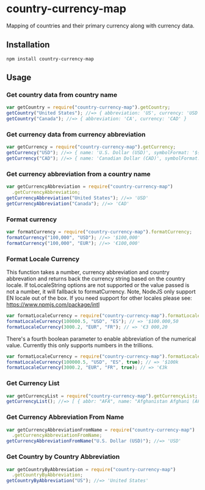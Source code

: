 # country-currency-map

Mapping of countries and their primary currency along with currency data.

## Installation

    npm install country-currency-map

## Usage

### Get country data from country name

```js
var getCountry = require("country-currency-map").getCountry;
getCountry("United States"); //=> { abbreviation: 'US', currency: 'USD' }
getCountry("Canada"); //=> { abbreviation: 'CA', currency: 'CAD' }
```

### Get currency data from currency abbreviation

```js
var getCurrency = require("country-currency-map").getCurrency;
getCurrency("USD"); //=> { name: 'U.S. Dollar (USD)', symbolFormat: '${#}' }
getCurrency("CAD"); //=> { name: 'Canadian Dollar (CAD)', symbolFormat: 'C${#}' }
```

### Get currency abbreviation from a country name

```js
var getCurrencyAbbreviation = require("country-currency-map")
  .getCurrencyAbbreviation;
getCurrencyAbbreviation("United States"); //=> 'USD'
getCurrencyAbbreviation("Canada"); //=> 'CAD'
```

### Format currency

```js
var formatCurrency = require("country-currency-map").formatCurrency;
formatCurrency("100,000", "USD"); //=> '$100,000'
formatCurrency("100,000", "EUR"); //=> '€100,000'
```

### Format Locale Currency

This function takes a number, currency abbreviation and country abbrevation and returns back the currency string based on the country locale. If toLocaleString options are not supported or the value passed is not a number, it will fallback to formatCurrency. Note, NodeJS only support EN locale out of the box. If you need support for other locales please see: https://www.npmjs.com/package/intl

```js
var formatLocaleCurrency = require("country-currency-map").formatLocaleCurrency;
formatLocaleCurrency(100000.5, "USD", "ES"); // => '$100.000,50
formatLocaleCurrency(3000.2, "EUR", "FR"); // => '€3 000,20
```

There's a fourth boolean parameter to enable abbreviation of the numerical value. Currently this only supports numbers in the trillions.

```js
var formatLocaleCurrency = require("country-currency-map").formatLocaleCurrency;
formatLocaleCurrency(100000.5, "USD", "ES", true); // => '$100k
formatLocaleCurrency(3000.2, "EUR", "FR", true); // => '€3k
```

### Get Currency List

```js
var getCurrencyList = require("country-currency-map").getCurrencyList;
getCurrencyList(); //=> [ { abbr: "AFA", name: "Afghanistan Afghani (AFA)", symbolFormat: "AFA {#}" }, { abbr: "ALL", name: "Albanian Lek (ALL)", symbolFormat:, "ALL {#}" }, ... ]
```

### Get Currency Abbreviation From Name

```js
var getCurrencyAbbreviationFromName = require("country-currency-map")
  .getCurrencyAbbreviationFromName;
getCurrencyAbbreviationFromName("U.S. Dollar (USD)"); //=> 'USD'
```

### Get Country by Country Abbreviation

```js
var getCountryByAbbreviation = require("country-currency-map")
  .getCountryByAbbreviation;
getCountryByAbbreviation("US"); //=> 'United States'
```
